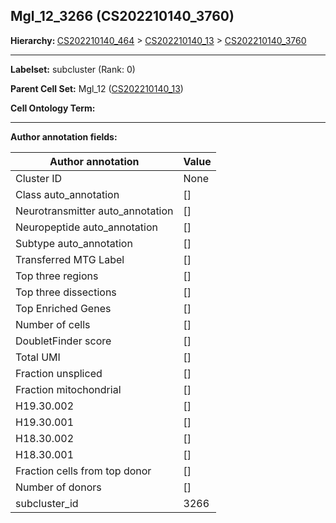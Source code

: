 ## Mgl_12_3266 (CS202210140_3760)
<b>Hierarchy: </b>
[CS202210140_464](https://purl.brain-bican.org/taxonomy/CS202210140#CS202210140_464) >
[CS202210140_13](https://purl.brain-bican.org/taxonomy/CS202210140#CS202210140_13) >
[CS202210140_3760](https://purl.brain-bican.org/taxonomy/CS202210140#CS202210140_3760)

---


**Labelset:** subcluster (Rank: 0)

**Parent Cell Set:** Mgl_12 ([CS202210140_13](https://purl.brain-bican.org/taxonomy/CS202210140#CS202210140_13))



**Cell Ontology Term:** 

[MARKER GENES.]: #


---

[TRANSFERRED ANNOTATIONS.]: #


[AUTHOR ANNOTATION FIELDS.]: #


**Author annotation fields:**

| Author annotation | Value |
|-------------------|-------|
|Cluster ID|None|
|Class auto_annotation|[]|
|Neurotransmitter auto_annotation|[]|
|Neuropeptide auto_annotation|[]|
|Subtype auto_annotation|[]|
|Transferred MTG Label|[]|
|Top three regions|[]|
|Top three dissections|[]|
|Top Enriched Genes|[]|
|Number of cells|[]|
|DoubletFinder score|[]|
|Total UMI|[]|
|Fraction unspliced|[]|
|Fraction mitochondrial|[]|
|H19.30.002|[]|
|H19.30.001|[]|
|H18.30.002|[]|
|H18.30.001|[]|
|Fraction cells from top donor|[]|
|Number of donors|[]|
|subcluster_id|3266|
